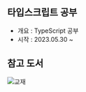 ## 타입스크립트 공부

- 개요 : TypeScript 공부
- 시작 : 2023.05.30 ~

## 참고 도서

![교재](https://image.yes24.com/goods/102124327/XL)
